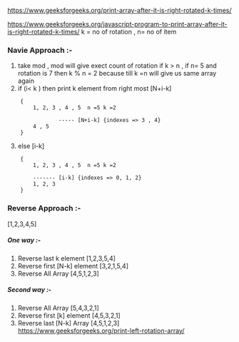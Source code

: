 https://www.geeksforgeeks.org/print-array-after-it-is-right-rotated-k-times/

https://www.geeksforgeeks.org/javascript-program-to-print-array-after-it-is-right-rotated-k-times/
k = no of rotation , n= no of item 
### Navie Approach :-
1. take mod , mod will give exect count of rotation if k > n , if n= 5 and rotation is 7 then k % n = 2 
    because till k =n will give us same array again 
2. if (i< k ) then print k element from right most [N+i-k]
```
    {
        1, 2, 3 , 4 , 5  n =5 k =2 
        
                ----- [N+i-k] {indexes => 3 , 4}
        4 , 5 
    }
```
3.  else [i-k]
```
    {
        1, 2, 3 , 4 , 5  n =5 k =2 
        
        ------- [i-k] {indexes => 0, 1, 2}
        1, 2, 3
    }
```
### Reverse Approach :-
[1,2,3,4,5]
##### One way :- 
1. Reverse last k element [1,2,3,5,4]
2. Reverse first [N-k] element [3,2,1,5,4]
3. Reverse All Array [4,5,1,2,3]
##### Second way :- 
1. Reverse All Array [5,4,3,2,1]
2. Reverse first [k] element [4,5,3,2,1]
3. Reverse last [N-k] Array [4,5,1,2,3]
https://www.geeksforgeeks.org/print-left-rotation-array/